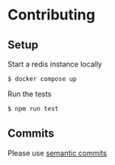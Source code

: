 # Contributing

## Setup

Start a redis instance locally

`$ docker compose up`

Run the tests

`$ npm run test`

## Commits

Please use [semantic commits](https://www.conventionalcommits.org/en/v1.0.0/)
